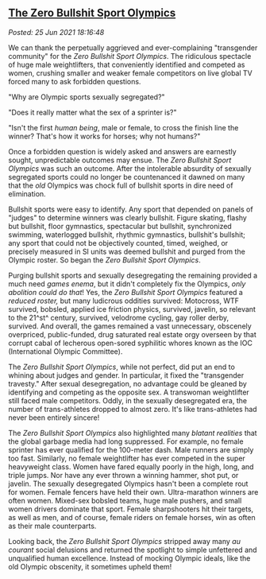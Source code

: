 [The Zero Bullshit Sport Olympics](http://analyzethedatanotthedrivel.org/2021/06/25/the-zero-bullshit-sport-olympics/)
----------------------------------------------------------------------------------------------------------------------

*Posted: 25 Jun 2021 18:16:48*

We can thank the perpetually aggrieved and ever-complaining "transgender
community" for the *Zero Bullshit Sport Olympics*. The ridiculous
spectacle of huge male weightlifters, that conveniently identified and
competed as women, crushing smaller and weaker female competitors on
live global TV forced many to ask forbidden questions.

"Why are Olympic sports sexually segregated?"

"Does it really matter what the sex of a sprinter is?"

"Isn't the first *human being*, male or female, to cross the finish line
the winner? That's how it works for horses; why not humans?"

Once a forbidden question is widely asked and answers are earnestly
sought, unpredictable outcomes may ensue. The *Zero Bullshit Sport
Olympics* was such an outcome. After the intolerable absurdity of
sexually segregated sports could no longer be countenanced it dawned on
many that the *old* Olympics was chock full of bullshit sports in dire
need of elimination.

Bullshit sports were easy to identify. Any sport that depended on panels
of "judges" to determine winners was clearly bullshit. Figure skating,
flashy but bullshit, floor gymnastics, spectacular but bullshit,
synchronized swimming, waterlogged bullshit, rhythmic gymnastics,
bullshit's bullshit; any sport that could not be objectively counted,
timed, weighed, or precisely measured in SI units was deemed bullshit
and purged from the Olympic roster. So began the *Zero Bullshit Sport
Olympics*.

Purging bullshit sports and sexually desegregating the remaining
provided a much need *games enema*, but it didn't completely fix the
Olympics, *only abolition could do that*! Yes, the *Zero Bullshit Sport
Olympics* featured a *reduced roster,* but many ludicrous oddities
survived: Motocross, WTF survived, bobsled, applied ice friction
physics, survived, javelin, so relevant to the 21^st^ century, survived,
velodrome cycling, gay roller derby, survived. And overall, the games
remained a vast unnecessary, obscenely overpriced, public-funded, drug
saturated real estate orgy overseen by that corrupt cabal of lecherous
open-sored syphilitic whores known as the IOC (International Olympic
Committee).

The *Zero Bullshit Sport Olympics*, while not perfect, did put an end to
whining about judges and gender. In particular, it fixed the
"transgender travesty." After sexual desegregation, no advantage could
be gleaned by identifying and competing as the opposite sex. A
transwoman weightlifter still faced male competitors. Oddly, in the
sexually desegregated era, the number of trans-athletes dropped to
almost zero. It's like trans-athletes had never been entirely sincere!

The *Zero Bullshit Sport Olympics* also highlighted many *blatant
realities* that the global garbage media had long suppressed. For
example, no female sprinter has ever qualified for the 100-meter dash.
Male runners are simply too fast. Similarly, no female weightlifter has
ever competed in the super heavyweight class. Women have fared equally
poorly in the high, long, and triple jumps. Nor have any ever thrown a
winning hammer, shot put, or javelin. The sexually desegregated Olympics
hasn't been a complete rout for women. Female fencers have held their
own. Ultra-marathon winners are often women. Mixed-sex bobsled teams,
huge male pushers, and small women drivers dominate that sport. Female
sharpshooters hit their targets, as well as men, and of course, female
riders on female horses, win as often as their male counterparts.

Looking back, the *Zero Bullshit Sport Olympics* stripped away many *au
courant* social delusions and returned the spotlight to simple
unfettered and unqualified human excellence. Instead of mocking Olympic
ideals, like the old Olympic obscenity, it sometimes upheld them!
